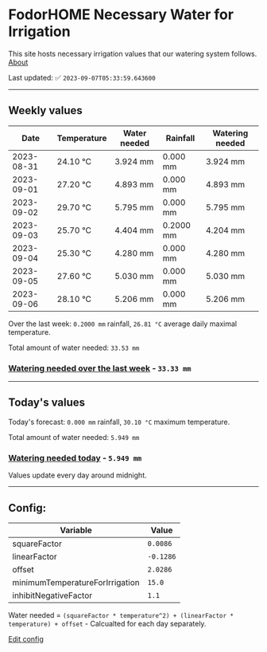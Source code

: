 # FodorHOME Necessary Water for Irrigation

This site hosts necessary irrigation values that our watering system follows. [About](https://github.com/redyau/irrigation)

Last updated: ✅ `2023-09-07T05:33:59.643600`

---

## Weekly values

| Date | Temperature | Water needed | Rainfall | Watering needed |
|-----|-----|-----|-----|-----|
| 2023-08-31 | 24.10 °C | 3.924 mm | 0.000 mm | 3.924 mm |
| 2023-09-01 | 27.20 °C | 4.893 mm | 0.000 mm | 4.893 mm |
| 2023-09-02 | 29.70 °C | 5.795 mm | 0.000 mm | 5.795 mm |
| 2023-09-03 | 25.70 °C | 4.404 mm | 0.2000 mm | 4.204 mm |
| 2023-09-04 | 25.30 °C | 4.280 mm | 0.000 mm | 4.280 mm |
| 2023-09-05 | 27.60 °C | 5.030 mm | 0.000 mm | 5.030 mm |
| 2023-09-06 | 28.10 °C | 5.206 mm | 0.000 mm | 5.206 mm |


Over the last week: `0.2000 mm` rainfall, `26.81 °C` average daily maximal temperature.

Total amount of water needed: `33.53 mm`

### [Watering needed over the last week](lastweek.txt) - `33.33 mm`

---

## Today's values

Today's forecast: `0.000 mm` rainfall, `30.10 °C` maximum temperature.

Total amount of water needed: `5.949 mm`

### [Watering needed today](today.txt) - `5.949 mm`

Values update every day around midnight.

---

## Config:

| Variable | Value |
|-----|-----|
| squareFactor | `0.0086` |
| linearFactor | `-0.1286` |
| offset | `2.0286` |
| minimumTemperatureForIrrigation | `15.0` |
| inhibitNegativeFactor | `1.1` |

Water needed = `(squareFactor * temperature^2) + (linearFactor * temperature) + offset` - Calcualted for each day separately.

[Edit config](https://github.com/RedyAu/irrigation/edit/main/config.json)
